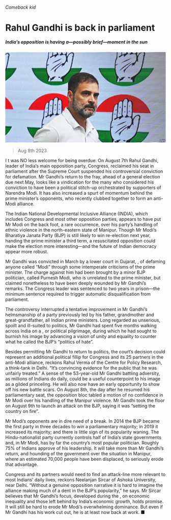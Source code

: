 ###### Comeback kid

# Rahul Gandhi is back in parliament 

##### India’s opposition is having a—possibly brief—moment in the sun 

![image](images/20230812_ASP002.jpg) 

> Aug 8th 2023 

I t was NO less welcome for being overdue. On August 7th Rahul Gandhi, leader of India’s main opposition party, Congress, reclaimed his seat in parliament after the Supreme Court suspended his controversial conviction for defamation. Mr Gandhi’s return to the fray, ahead of a general election due next May, looks like a vindication for the many who considered his conviction to have been a political stitch-up orchestrated by supporters of Narendra Modi. It has also increased a spurt of momentum behind the prime minister’s opponents, who recently clubbed together to form an anti-Modi alliance.

The Indian National Developmental Inclusive Alliance (INDIA), which includes Congress and most other opposition parties, appears to have put Mr Modi on the back foot, a rare occurrence, over his party’s handling of ethnic violence in the north-eastern state of Manipur. Though Mr Modi’s Bharatiya Janata Party (BJP) is still likely to win re-election next year, handing the prime minister a third term, a resuscitated opposition could make the election more interesting—and the future of Indian democracy appear more robust.

Mr Gandhi was convicted in March by a lower court in Gujarat, , of defaming anyone called “Modi” through some intemperate criticisms of the prime minister. The charge against him had been brought by a minor BJP politician, called Purnesh Modi, who is unrelated to the prime minister, but claimed nonetheless to have been deeply wounded by Mr Gandhi’s remarks. The Congress leader was sentenced to two years in prison—the minimum sentence required to trigger automatic disqualification from parliament.

The controversy interrupted a tentative improvement in Mr Gandhi’s helmsmanship of a party previously led by his father, grandmother and great-grandfather, all Indian prime ministers. Long regarded as unserious, spoilt and ill-suited to politics, Mr Gandhi had spent five months walking across India on a , or political pilgrimage, during which he had sought to burnish his image by advancing a vision of unity and equality to counter what he called the BJP’s “politics of hate”.

Besides permitting Mr Gandhi to return to politics, the court’s decision could represent an additional political fillip for Congress and its 25 partners in the anti-Modi alliance, reckons Rahul Verma of the Centre for Policy Research, a think-tank in Delhi. “It’s convincing evidence for the public that he was unfairly treated.” A sense of the 53-year-old Mr Gandhi battling adversity, as millions of Indians do daily, could be a useful counterpoint to his image as a gilded princeling. He will also now have an early opportunity to show off his new battle scars. On August 8th, the day after he resumed his parliamentary seat, the opposition bloc tabled a motion of no confidence in Mr Modi over his handling of the Manipur violence. Mr Gandhi took the floor on August 9th to launch an attack on the BJP, saying it was “setting the country on fire”.

Mr Modi’s opponents are in dire need of a break. In 2014 the BJP became the first party in three decades to win a parliamentary majority; in 2019 it increased its majority; and there is little sign of its popularity waning. The Hindu-nationalist party currently controls half of India’s state governments and, in Mr Modi, has by far the country’s most popular politician. Roughly 75% of Indians approve of his leadership. It will take more than Mr Gandhi’s return, and hounding of the government over the situation in Manipur, where an estimated 70,000 people have been displaced, to seriously erode that advantage. 

Congress and its partners would need to find an attack-line more relevant to most Indians’ daily lives, reckons Neelanjan Sircar of Ashoka University, near Delhi. “Without a genuine opposition narrative it is hard to imagine the alliance making much of a dent in the BJP’s popularity,” he says. Mr Sircar believes that Mr Gandhi’s focus, developed during the , on economic inequality and those left behind by India’s economic growth, holds promise. It will still be hard to erode Mr Modi’s overwhelming dominance. But even if Mr Gandhi has his work cut out, he is at least now back at work. ■

